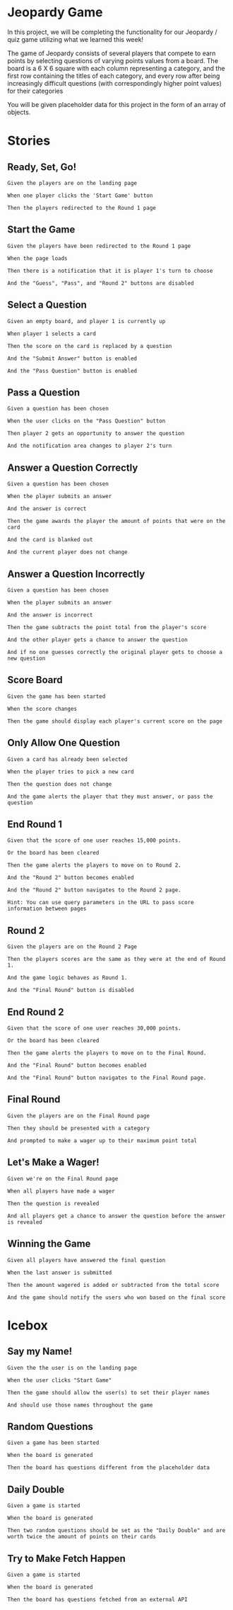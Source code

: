 # Jeopardy Game
In this project, we will be completing the functionality for our Jeopardy / quiz game utilizing what we learned this week!

The game of Jeopardy consists of several players that compete to earn points by selecting questions of varying points values from a board. The board is a 6 X 6 square with each column representing a category, and the first row containing the titles of each category, and every row after being increasingly difficult questions (with correspondingly higher point values) for their categories

You will be given placeholder data for this project in the form of an array of objects.

# Stories
## Ready, Set, Go!
~~~
Given the players are on the landing page

When one player clicks the 'Start Game' button

Then the players redirected to the Round 1 page
~~~

## Start the Game
~~~
Given the players have been redirected to the Round 1 page

When the page loads

Then there is a notification that it is player 1's turn to choose

And the "Guess", "Pass", and "Round 2" buttons are disabled
~~~

## Select a Question
~~~
Given an empty board, and player 1 is currently up

When player 1 selects a card

Then the score on the card is replaced by a question

And the "Submit Answer" button is enabled

And the "Pass Question" button is enabled
~~~

## Pass a Question
~~~
Given a question has been chosen

When the user clicks on the "Pass Question" button

Then player 2 gets an opportunity to answer the question

And the notification area changes to player 2's turn
~~~

## Answer a Question Correctly
~~~
Given a question has been chosen

When the player submits an answer

And the answer is correct

Then the game awards the player the amount of points that were on the card

And the card is blanked out

And the current player does not change
~~~

## Answer a Question Incorrectly
~~~
Given a question has been chosen

When the player submits an answer

And the answer is incorrect

Then the game subtracts the point total from the player's score

And the other player gets a chance to answer the question

And if no one guesses correctly the original player gets to choose a new question
~~~

## Score Board
~~~
Given the game has been started

When the score changes

Then the game should display each player's current score on the page
~~~

## Only Allow One Question
~~~
Given a card has already been selected

When the player tries to pick a new card

Then the question does not change

And the game alerts the player that they must answer, or pass the question
~~~

## End Round 1
~~~
Given that the score of one user reaches 15,000 points.

Or the board has been cleared

Then the game alerts the players to move on to Round 2.

And the "Round 2" button becomes enabled

And the "Round 2" button navigates to the Round 2 page.

Hint: You can use query parameters in the URL to pass score information between pages
~~~

## Round 2
~~~
Given the players are on the Round 2 Page

Then the players scores are the same as they were at the end of Round 1.

And the game logic behaves as Round 1.

And the "Final Round" button is disabled
~~~

## End Round 2
~~~
Given that the score of one user reaches 30,000 points.

Or the board has been cleared

Then the game alerts the players to move on to the Final Round.

And the "Final Round" button becomes enabled

And the "Final Round" button navigates to the Final Round page.
~~~

## Final Round
~~~
Given the players are on the Final Round page

Then they should be presented with a category

And prompted to make a wager up to their maximum point total
~~~

## Let's Make a Wager!
~~~
Given we're on the Final Round page

When all players have made a wager

Then the question is revealed

And all players get a chance to answer the question before the answer is revealed
~~~

## Winning the Game
~~~
Given all players have answered the final question

When the last answer is submitted

Then the amount wagered is added or subtracted from the total score

And the game should notify the users who won based on the final score
~~~

# Icebox

## Say my Name!
~~~
Given the the user is on the landing page

When the user clicks "Start Game"

Then the game should allow the user(s) to set their player names

And should use those names throughout the game
~~~

## Random Questions

~~~
Given a game has been started

When the board is generated

Then the board has questions different from the placeholder data
~~~

## Daily Double
~~~
Given a game is started

When the board is generated

Then two random questions should be set as the "Daily Double" and are worth twice the amount of points on their cards
~~~

## Try to Make Fetch Happen
~~~
Given a game is started

When the board is generated

Then the board has questions fetched from an external API
~~~